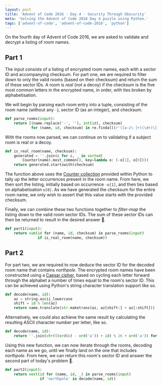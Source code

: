 ```yaml
---
layout: post
title: 'Advent of Code 2016 - Day 4 - Security Through Obscurity'
meta: 'Solving the Advent of Code 2016 Day 4 puzzle using Python.'
tags: ['advent-of-code', 'advent-of-code-2016', 'python']
---
```


On the fourth day of Advent of Code 2016, we are asked to validate and decrypt a listing of room names.

<!--more-->

## Part 1

The input consists of a listing of encrypted room names, each with a sector ID and accompanying checksum.
For part one, we are required to filter down to only the valid rooms (based on their checksum) and return the sum of these sector IDs.
A room is _real_ (not a decoy) if the checksum is the five most common letters in the encrypted name, in order, with ties broken by alphabetisation.

We will begin by parsing each room entry into a tuple, consisting of the room name (without any `-`), sector ID (as an integer), and checksum.

```python
def parse_rooms(input):
    return [(name.replace('-', ''), int(id), checksum)
            for (name, id, checksum) in re.findall(r'([a-z\-]+)(\d+)\[([a-z]+)\]', input)]
```

With the rooms now parsed, we can continue on to validating if a subject room is real or a decoy.

```python
def is_real_room(name, checksum):
    generated = ''.join(c for c, _ in sorted(
        Counter(name).most_common(), key=lambda o: (-o[1], o[0])))
    return generated.startswith(checksum)
```

The function above uses the [Counter collection](https://docs.python.org/3/library/collections.html#collections.Counter) provided within Python to tally up the letter occurrences present in the room name.
From here, we then sort the listing, initially based on occurrence `-o[1]`, and then ties based on alphabetisation `o[0]`.
As we have generated the checksum for the entire room name, we only wish to assert that this value starts with the provided checksum.

Finally, we can combine these two functions together to _filter-map_ the listing down to the valid room sector IDs.
The sum of these sector IDs can then be returned to result in the desired answer 🌟.

```python
def part1(input):
    return sum(id for (name, id, checksum) in parse_rooms(input)
               if is_real_room(name, checksum))
```

## Part 2

For part two, we are required to now deduce the sector ID for the decoded room name that contains _northpole_.
The encrypted room names have been constructed using a [Caesar cipher](https://en.wikipedia.org/wiki/Caesar_cipher), based on cycling each letter forward through the alphabet a number of times equal to the room's sector ID.
This can be achieved using Python's string character translation support like so.

```python
def decode(name, id):
    az = string.ascii_lowercase
    shift = id % len(az)
    return name.translate(str.maketrans(az, az[shift:] + az[:shift]))
```

Alternatively, we could also achieve the same result by calculating the resulting ASCII character number per letter, like so.

```python
def decode(name, id):
    return ''.join(chr(((ord(c) - ord('a')) + id) % 26 + ord('a')) for c in name)
```

Using this new function, we can now iterate through the rooms, decoding each name as we go, until we finally land on the one that includes _northpole_.
From here, we can return this room's sector ID and answer the second part of today's problem 🌟.

```python
def part2(input):
    return next(id for (name, id, _) in parse_rooms(input)
                if 'northpole' in decode(name, id))
```
